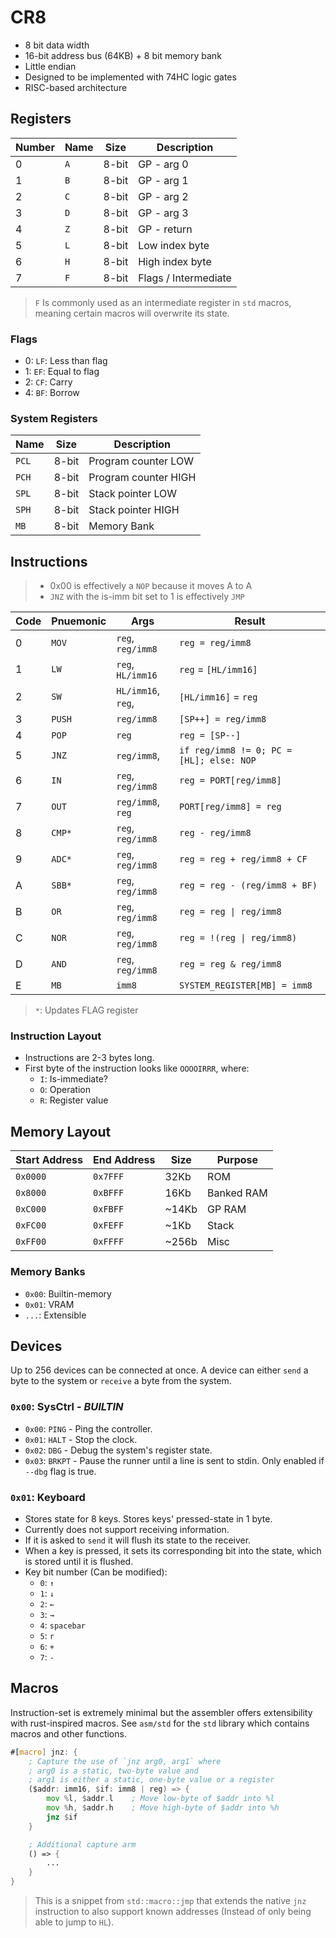 # CR8

- 8 bit data width
- 16-bit address bus (64KB) + 8 bit memory bank
- Little endian
- Designed to be implemented with 74HC logic gates
- RISC-based architecture

## Registers

| Number | Name | Size  | Description          |
| ------ | ---- | ----- | -------------------- |
| 0      | `A`  | 8-bit | GP - arg 0           |
| 1      | `B`  | 8-bit | GP - arg 1           |
| 2      | `C`  | 8-bit | GP - arg 2           |
| 3      | `D`  | 8-bit | GP - arg 3           |
| 4      | `Z`  | 8-bit | GP - return          |
| 5      | `L`  | 8-bit | Low index byte       |
| 6      | `H`  | 8-bit | High index byte      |
| 7      | `F`  | 8-bit | Flags / Intermediate |

> `F` Is commonly used as an intermediate register in `std` macros, meaning
> certain macros will overwrite its state.

### Flags

- 0: `LF`: Less than flag
- 1: `EF`: Equal to flag
- 2: `CF`: Carry
- 4: `BF`: Borrow

### System Registers

| Name  | Size  | Description          |
| ----- | ----- | -------------------- |
| `PCL` | 8-bit | Program counter LOW  |
| `PCH` | 8-bit | Program counter HIGH |
| `SPL` | 8-bit | Stack pointer LOW    |
| `SPH` | 8-bit | Stack pointer HIGH   |
| `MB`  | 8-bit | Memory Bank          |

## Instructions

> - 0x00 is effectively a `NOP` because it moves A to A
> - `JNZ` with the is-imm bit set to 1 is effectively `JMP`

| Code | Pnuemonic | Args               | Result                                   |
| ---- | --------- | ------------------ | ---------------------------------------- |
| 0    | `MOV`     | `reg`, `reg/imm8`  | `reg = reg/imm8`                         |
| 1    | `LW`      | `reg`, `HL/imm16`  | `reg` = `[HL/imm16]`                     |
| 2    | `SW`      | `HL/imm16`, `reg`, | `[HL/imm16]` = `reg`                     |
| 3    | `PUSH`    | `reg/imm8`         | `[SP++] = reg/imm8`                      |
| 4    | `POP`     | `reg`              | `reg = [SP--]`                           |
| 5    | `JNZ`     | `reg/imm8`,        | `if reg/imm8 != 0; PC = [HL]; else: NOP` |
| 6    | `IN`      | `reg`, `reg/imm8`  | `reg = PORT[reg/imm8]`                   |
| 7    | `OUT`     | `reg/imm8`, `reg`  | `PORT[reg/imm8] = reg`                   |
| 8    | `CMP*`    | `reg`, `reg/imm8`  | `reg - reg/imm8`                         |
| 9    | `ADC*`    | `reg`, `reg/imm8`  | `reg = reg + reg/imm8 + CF`              |
| A    | `SBB*`    | `reg`, `reg/imm8`  | `reg = reg - (reg/imm8 + BF)`            |
| B    | `OR`      | `reg`, `reg/imm8`  | `reg = reg \| reg/imm8`                  |
| C    | `NOR`     | `reg`, `reg/imm8`  | `reg = !(reg \| reg/imm8)`               |
| D    | `AND`     | `reg`, `reg/imm8`  | `reg = reg & reg/imm8`                   |
| E    | `MB`      | `imm8`             | `SYSTEM_REGISTER[MB] = imm8`             |

> `*`: Updates FLAG register

### Instruction Layout

- Instructions are 2-3 bytes long.
- First byte of the instruction looks like `OOOOIRRR`, where:
  - `I`: Is-immediate?
  - `O`: Operation
  - `R`: Register value

## Memory Layout

| Start Address | End Address | Size  | Purpose    |
| ------------- | ----------- | ----- | ---------- |
| `0x0000`      | `0x7FFF`    | 32Kb  | ROM        |
| `0x8000`      | `0xBFFF`    | 16Kb  | Banked RAM |
| `0xC000`      | `0xFBFF`    | ~14Kb | GP RAM     |
| `0xFC00`      | `0xFEFF`    | ~1Kb  | Stack      |
| `0xFF00`      | `0xFFFF`    | ~256b | Misc       |

### Memory Banks

- `0x00`: Builtin-memory
- `0x01`: VRAM
- `...`: Extensible

## Devices

Up to 256 devices can be connected at once. A device can either `send` a byte to
the system or `receive` a byte from the system.

### `0x00`: SysCtrl - _BUILTIN_

- `0x00`: `PING` - Ping the controller.
- `0x01`: `HALT` - Stop the clock.
- `0x02`: `DBG` - Debug the system's register state.
- `0x03`: `BRKPT` - Pause the runner until a line is sent to stdin. Only enabled
  if `--dbg` flag is true.

### `0x01`: Keyboard

- Stores state for 8 keys. Stores keys' pressed-state in 1 byte.
- Currently does not support receiving information.
- If it is asked to `send` it will flush its state to the receiver.
- When a key is pressed, it sets its corresponding bit into the state, which is
  stored until it is flushed.
- Key bit number (Can be modified):
  - `0`: `↑`
  - `1`: `↓`
  - `2`: `←`
  - `3`: `→`
  - `4`: `spacebar`
  - `5`: `r`
  - `6`: `+`
  - `7`: `-`

## Macros

Instruction-set is extremely minimal but the assembler offers extensibility with
rust-inspired macros. See `asm/std` for the `std` library which contains macros
and other functions.

```asm
#[macro] jnz: {
    ; Capture the use of `jnz arg0, arg1` where
    ; arg0 is a static, two-byte value and
    ; arg1 is either a static, one-byte value or a register
    ($addr: imm16, $if: imm8 | reg) => {
        mov %l, $addr.l    ; Move low-byte of $addr into %l
        mov %h, $addr.h    ; Move high-byte of $addr into %h
        jnz $if
    }

    ; Additional capture arm
    () => {
        ...
    }
}
```

> This is a snippet from `std::macro::jmp` that extends the native `jnz`
> instruction to also support known addresses (Instead of only being able to
> jump to `HL`).
